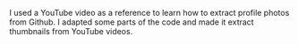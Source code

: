I used a YouTube video as a reference to learn how to extract profile photos from Github. I adapted some parts of the code and made it extract thumbnails from YouTube videos.
